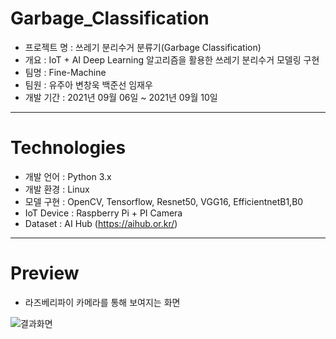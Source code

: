 # Garbage_Classification

* 프로젝트 명 : 쓰레기 분리수거 분류기(Garbage Classification)
* 개요 : IoT + AI Deep Learning 알고리즘을 활용한 쓰레기 분리수거 모델링 구현
* 팀명 : Fine-Machine 
* 팀원 : 유주아 변창욱 백준선 임재우
* 개발 기간 : 2021년 09월 06일 ~ 2021년 09월 10일

___

# Technologies
- 개발 언어 : Python 3.x
- 개발 환경 : Linux
- 모델 구현 : OpenCV, Tensorflow, Resnet50, VGG16, EfficientnetB1,B0
- IoT Device : Raspberry Pi + PI Camera
- Dataset : AI Hub (https://aihub.or.kr/)

___

# Preview
- 라즈베리파이 카메라를 통해 보여지는 화면

![결과화면](https://user-images.githubusercontent.com/64843427/138603511-d6893e7c-bdbb-4535-ae0a-5e7273513e68.PNG)
